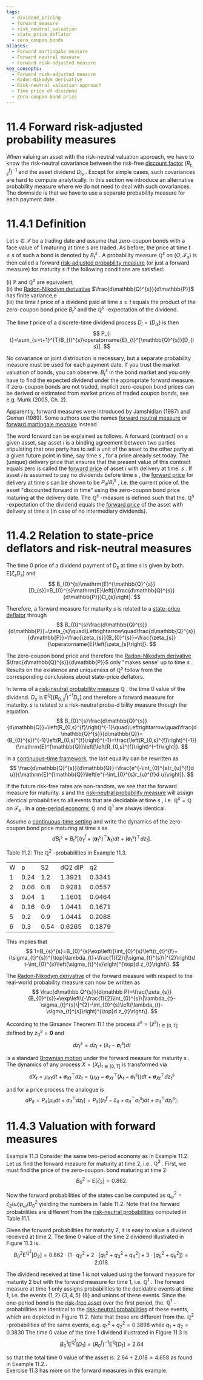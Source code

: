 ```yaml
---
tags:
  - dividend_pricing
  - forward_measure
  - risk_neutral_valuation
  - state_price_deflator
  - zero_coupon_bonds
aliases:
  - Forward martingale measure
  - Forward neutral measure
  - Forward risk-adjusted measure
key_concepts:
  - Forward risk-adjusted measure
  - Radon-Nikodym derivative
  - Risk-neutral valuation approach
  - Time price of dividend
  - Zero-coupon bond price
---
```


# 11.4 Forward risk-adjusted probability measures  

When valuing an asset with the risk-neutral valuation approach, we have to know the risk-neutral covariance between the risk-free [discount factor](../../Fixed%20Income%20Securities%20Tools%20for%20Today's%20Markets/Chapter%201/Discount%20Factors.md) $(R_{t,s}^{f})^{-1}$ and the asset dividend $D_{i s}$ . Except for simple cases, such covariances are hard to compute analytically. In this section we introduce an alternative probability measure where we do not need to deal with such covariances. The downside is that we have to use a separate probability measure for each payment date.  

# 11.4.1 Definition  

Let $s\in\mathcal T$ be a trading date and assume that zero-coupon bonds with a face value of 1 maturing at time $s$ are traded. As before, the price at time $t\leq s$ of such a bond is denoted by $B_{t}^{s}$ . A probability measure $\mathbb{Q}^{s}$ on $(\Omega,\mathcal{F}_{s})$ is then called a forward [risk-adjusted probability measure](../Chapter%201%20-%20Introduction%20and%20Overview/The%20Organization%20of%20This%20Book.md) (or just a forward measure) for maturity $s$ if the following conditions are satisfied:  

(i) $\mathbb{P}$ and $\mathbb{Q}^{s}$ are equivalent;   
(ii) the [Radon-Nikodym derivative](../Chapter%204%20-%20State%20Prices/A%20Preview%20of%20Alternative%20Formulations.md) $\frac{d\mathbb{Q}^{s}}{d\mathbb{P}}$ has finite variance,e   
(iii) the time $t$ price of a dividend paid at time $s\geq t$ equals the product of the zero-coupon bond price $B_{t}^{s}$ and the $\mathbb{Q}^{s}$ -expectation of the dividend.  

The time $t$ price of a discrete-time dividend process $D_{i}=(D_{i s})$ is then  
$$
P_{i t}=\sum_{s=t+1}^{T}B_{t}^{s}\operatorname{E}_{t}^{\mathbb{Q}^{s}}[D_{i s}].
$$  

No covariance or joint distribution is necessary, but a separate probability measure must be used for each payment date. If you trust the market valuation of bonds, you can observe. $B_{t}^{s}$ in the bond market and you only have to find the expected dividend under the appropriate forward measure. If zero-coupon bonds are not traded, implicit zero-coupon bond prices can be derived or estimated from market prices of traded coupon bonds, see e.g. Munk (2005, Ch. 2).  

Apparently, forward measures were introduced by Jamshidian (1987) and Geman (1989). Some authors use the names [forward neutral measure](.md) or [forward martingale measure](../Chapter%2012%20-%20Derivatives/Options.md) instead.  

The word forward can be explained as follows. A forward (contract) on a given asset, say asset $i$ is a binding agreement between two parties stipulating that one party has to sell a unit of the asset to the other party at a given future point in time, say time $s$ , for a price already set today. The (unique) delivery price that ensures that the present value of this contract equals zero is called the [forward price](../../Fixed%20Income%20Securities%20Tools%20for%20Today's%20Markets/Chapter%2011/Forward%20Contracts%20and%20Forward%20Prices.md) of asset $i$ with delivery at time. $s$ . If asset $i$ is assumed to pay no dividends before time $s$ , the [forward price](../../Fixed%20Income%20Securities%20Tools%20for%20Today's%20Markets/Chapter%2011/Forward%20Contracts%20and%20Forward%20Prices.md) for delivery at time $s$ can be shown to be $P_{i t}/B_{t}^{s}$ , i.e. the current price of. the asset "discounted forward in time" using the zero-coupon bond price maturing at the delivery date. The $\mathbb{Q}^{s}$ -measure is defined such that the. $\mathbb{Q}^{s}$ -expectation of the dividend equals the [forward price](../../Fixed%20Income%20Securities%20Tools%20for%20Today's%20Markets/Chapter%2011/Forward%20Contracts%20and%20Forward%20Prices.md) of the asset with delivery at time $s$ (in case of no intermediary dividends).  

# 11.4.2 Relation to state-price deflators and risk-neutral measures  

The time 0 price of a dividend payment of $D_{s}$ at time $s$ is given by both. $\mathrm{E}[\zeta_{s}D_{s}]$ and  
$$
B_{0}^{s}\mathrm{E}^{\mathbb{Q}^{s}}[D_{s}]=B_{0}^{s}\mathrm{E}\left[{\frac{d\mathbb{Q}^{s}}{d\mathbb{P}}}D_{s}\right].
$$  

Therefore, a forward measure for maturity $s$ is related to a [state-price deflator](Exercises.md) through  
$$
B_{0}^{s}\frac{d\mathbb{Q}^{s}}{d\mathbb{P}}=\zeta_{s}\quad\Leftrightarrow\quad\frac{d\mathbb{Q}^{s}}{d\mathbb{P}}=\frac{\zeta_{s}}{B_{0}^{s}}=\frac{\zeta_{s}}{\operatorname{E}\left[\zeta_{s}\right]}.
$$  

The zero-coupon bond price and therefore the [Radon-Nikodym derivative](../Chapter%204%20-%20State%20Prices/A%20Preview%20of%20Alternative%20Formulations.md) $\frac{d\mathbb{Q}^{s}}{d\mathbb{P}}$ only "makes sense' up to time $s$ . Results on the existence and uniqueness of $\mathbb{Q}^{s}$ follow from the corresponding conclusions about state-price deflators.  

In terms of a [risk-neutral probability measure](../../../Pricing%20Forwards,%20Futures,%20Bonds,%20Swaps,%20Swaptions,%20Caps%20and%20Floors%20under%20No-Arbitrage%20and%20Risk-Neutral%20Pricing.md) $\mathbb{Q}$ , the time 0 value of the dividend. $D_{s}$ is $\mathrm{E}^{\mathbb{Q}}[(R_{0,s}^{f})^{-1}D_{s}]$ and therefore a forward measure for maturity. $s$ is related to a risk-neutral proba-d bility measure through the equation.  
$$
B_{0}^{s}\frac{d\mathbb{Q}^{s}}{d\mathbb{Q}}=\left(R_{0,s}^{f}\right)^{-1}\quad\Leftrightarrow\quad\frac{d\mathbb{Q}^{s}}{d\mathbb{Q}}=(B_{0}^{s})^{-1}\left(R_{0,s}^{f}\right)^{-1}=\frac{\left(R_{0,s}^{f}\right)^{-1}}{\mathrm{E}^{\mathbb{Q}}\left[\left(R_{0,s}^{f}\right)^{-1}\right]}.
$$  

In a [continuous-time framework](Exercises.md), the last equality can be rewritten as  
$$
\frac{d\mathbb{Q}^{s}}{d\mathbb{Q}}=\frac{e^{-\int_{0}^{s}r_{u}^{f}d u}}{\mathrm{E}^{\mathbb{Q}}\left[e^{-\int_{0}^{s}r_{u}^{f}d u}\right]}.
$$  

If the future risk-free rates are non-random, we see that the forward measure for maturity. $s$ and the [risk-neutral probability measure](../../../Pricing%20Forwards,%20Futures,%20Bonds,%20Swaps,%20Swaptions,%20Caps%20and%20Floors%20under%20No-Arbitrage%20and%20Risk-Neutral%20Pricing.md) will assign identical probabilities to all events that are decidable at time $s$ , i.e. $\mathbb{Q}^{s}=\mathbb{Q}$ on ${\mathcal{F}}_{s}$ . In a [one-period economy](Exercises.md), $\mathbb{Q}$ and $\mathbb{Q}^{1}$ are always identical.  

Assume a [continuous-time setting](../Chapter%206%20-%20Individual%20optimality/The%20Continuous-Time%20Framework.md) and write the dynamics of the zero-coupon bond price maturing at time $s$ as  
$$
d B_{t}^{s}=B_{t}^{s}\left[\left(r_{t}^{f}+(\pmb{\sigma}_{t}^{s})^{\top}\pmb{\lambda}_{t}\right)d t+(\pmb{\sigma}_{t}^{s})^{\top}d z_{t}\right].
$$  

Table 11.2: The $\mathbb{Q}^{2}$ -probabilities in Example 11.3.   


<html><body><table><tr><td>W</td><td>p</td><td>S2</td><td>dQ2 dIP</td><td>q2</td></tr><tr><td>1</td><td>0.24</td><td>1.2</td><td>1.3921</td><td>0.3341</td></tr><tr><td>2</td><td>0.06</td><td>0.8</td><td>0.9281</td><td>0.0557</td></tr><tr><td>3</td><td>0.04</td><td>1</td><td>1.1601</td><td>0.0464</td></tr><tr><td>4</td><td>0.16</td><td>0.9</td><td>1.0441</td><td>0.1671</td></tr><tr><td>5</td><td>0.2</td><td>0.9</td><td>1.0441</td><td>0.2088</td></tr><tr><td>6</td><td>0.3</td><td>0.54</td><td>0.6265</td><td>0.1879</td></tr></table></body></html>  

This implies that  
$$
1=B_{s}^{s}=B_{0}^{s}\exp\left\{\int_{0}^{s}\left(r_{t}^{f}+(\sigma_{t}^{s})^{\top}\lambda_{t}+\frac{1}{2}\|\sigma_{t}^{s}\|^{2}\right)d t-\int_{0}^{s}\left(\sigma_{t}^{s}\right)^{\top}d z_{t}\right\}.
$$  

The [Radon-Nikodym derivative](../Chapter%204%20-%20State%20Prices/A%20Preview%20of%20Alternative%20Formulations.md) of the forward measure with respect to the real-world probability measure can now be written as  
$$
\frac{d\mathbb Q^{s}}{d\mathbb P}=\frac{\zeta_{s}}{B_{0}^{s}}=\exp\left\{-\frac{1}{2}\int_{0}^{s}\|\lambda_{t}-\sigma_{t}^{s}\|^{2}-\int_{0}^{s}\left(\lambda_{t}-\sigma_{t}^{s}\right)^{\top}d z_{t}\right\}.
$$  

According to the Girsanov Theorem 11.1 the process $z^{s}=(z^{s})_{t\in[0,T]}$ defined by $z_{0}^{s}=\mathbf{0}$ and  
$$
d z_{t}^{s}=d z_{t}+\left(\lambda_{t}-\pmb{\sigma}_{t}^{s}\right)d t
$$  

is a standard [Brownian motion](../Chapter%202%20-%20Uncertainty,%20Information,%20and%20Stochastic%20Processes/Continuous-Time%20Stochastic%20Processes.md) under the forward measure for maturity $s$ . The dynamics of any process $X=(X_{t})_{t\in[0,T]}$ is transformed via  
$$
d X_{t}=\mu_{X t}d t+\pmb{\sigma}_{X t}^{\top}d z_{t}=\left(\mu_{X t}-\pmb{\sigma}_{X t}^{\top}\left(\pmb{\lambda}_{t}-\pmb{\sigma}_{t}^{s}\right)\right)d t+\pmb{\sigma}_{X t}^{\top}d z_{t}^{s}
$$  

and for a price process the analogue is  
$$
d P_{i t}=P_{i t}\left[\mu_{i t}d t+\sigma_{i t}^{\top}d z_{t}\right]=P_{i t}\left[\left(r_{t}^{f}-\delta_{i t}+\sigma_{i t}^{\top}\sigma_{t}^{s}\right)d t+\sigma_{i t}^{\top}d z_{t}^{s}\right].
$$  

# 11.4.3 Valuation with forward measures  

Example 11.3 Consider the same two-period economy as in Example 11.2. Let us find the forward measure for maturity at time 2, i.e.. $\mathbb{Q}^{2}$ . First, we must find the price of the zero-coupon. bond maturing at time 2:  
$$
B_{0}^{2}=\mathrm{E}[\zeta_{2}]=0.862.
$$  

Now the forward probabilities of the states can be computed as $q_{\omega}^{2}=\zeta_{2}(\omega)p_{\omega}/B_{0}^{2}$ yielding the numbers in Table 11.2. Note that the forward probabilities are different from the [risk-neutral probabilities](../../../Financial%20Instruments/Financial%20Instruments.md) computed in Table 11.1.  

Given the forward probabilities for maturity 2, it is easy to value a dividend received at time 2. The time $0$ value of the time 2 dividend illustrated in Figure 11.3 is.  
$$
B_{0}^{2}\mathrm{E}^{\mathbb{Q}^{2}}[D_{2}]=0.862\cdot\left(1\cdot q_{2}^{2}+2\cdot[q_{1}^{2}+q_{3}^{2}+q_{4}^{2}]+3\cdot[q_{5}^{2}+q_{6}^{2}]\right)=2.018.
$$  

The dividend received at time 1 is not valued using the forward measure for maturity 2 but with the forward measure for time 1, i.e. $\mathbb{Q}^{1}$ . The forward measure at time 1 only assigns probabilities to the decidable events at time 1, i.e. the events $\{1,2\}$ $\{3,4,5\}$ $\{6\}$ and unions of these events. Since the one-period bond is the [risk-free asset](../../../Financial%20Engineering/2.%20Forwards,%20Swaps,%20Futures,%20and%20Options.md) over the first period, the. $\mathbb{Q}^{1}$ -probabilities are identical to the [risk-neutral probabilities](../../../Financial%20Instruments/Financial%20Instruments.md) of these events, which are depicted in Figure 11.2. Note that these are different from the. $\mathbb{Q}^{2}$ -probabilities of the same events, e.g. $q_{1}^{2}+q_{2}^{2}=0.3898$ while $q_{1}+q_{2}=0.3830$ The time 0 value of the time 1 dividend illustrated in Figure 11.3 is  
$$
B_{0}^{1}\operatorname{E}^{\mathbb{Q}^{1}}[D_{1}]=(R_{0}^{f})^{-1}\operatorname{E}^{\mathbb{Q}}[D_{1}]=2.64
$$  

so that the total time 0 value of the asset is. $2.64+2.018=4.658$ as found in Example 11.2..   
Exercise 11.3 has more on the forward measures in this example.  